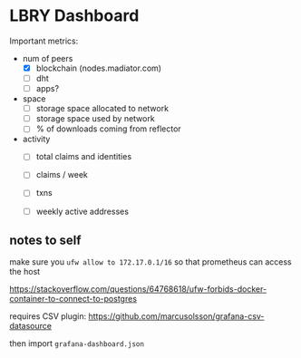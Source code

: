# LBRY Dashboard

Important metrics:

- num of peers
  - [x] blockchain (nodes.madiator.com)
  - [ ] dht
  - [ ] apps?
- space
  - [ ] storage space allocated to network
  - [ ] storage space used by network
  - [ ] % of downloads coming from reflector
- activity
  - [ ] total claims and identities
  - [ ] claims / week
  - [ ] txns
  - [ ] weekly active addresses



## notes to self

make sure you `ufw allow to 172.17.0.1/16` so that prometheus can access the host

https://stackoverflow.com/questions/64768618/ufw-forbids-docker-container-to-connect-to-postgres


requires CSV plugin: https://github.com/marcusolsson/grafana-csv-datasource

then import `grafana-dashboard.json`
